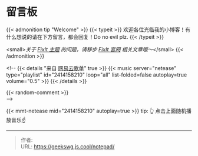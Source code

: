 # 留言板


{{&lt; admonition tip &#34;Welcome&#34; &gt;}}
{{&lt; typeit &gt;}}
 欢迎各位光临我的小博客！有什么想说的请在下方留言，都会回复！Do no evil plz.
{{&lt; /typeit &gt;}}

&lt;small&gt;*关于 [FixIt 主题](https://github.com/hugo-fixit/FixIt) 的问题，请移步 [FixIt 官网](https://fixit.lruihao.cn) 相关文章哦～*&lt;/small&gt;
{{&lt; /admonition &gt;}}

&lt;!-- 
{{&lt; details &#34;来自 [网易云歌单](https://music.163.com/#/playlist?id=2414158210)&#34; true &gt;}}
{{&lt; music server=&#34;netease&#34; type=&#34;playlist&#34; id=&#34;2414158210&#34; loop=&#34;all&#34; list-folded=false autoplay=true volume=&#34;0.5&#34; &gt;}} 
{{&lt; /details &gt;}}

{{&lt; random-comment &gt;}}  
--&gt;

{{&lt; mmt-netease mid=&#34;2414158210&#34; autoplay=true &gt;}}
tip: 👆 点击上面随机播放音乐☝️


---

> 作者:   
> URL: https://geekswg.js.cool/notepad/  

